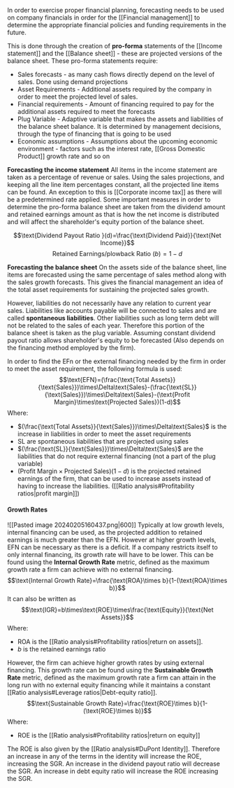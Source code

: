 In order to exercise proper financial planning, forecasting needs to be used on company financials in order for the [[Financial management]] to determine the appropriate financial policies and funding requirements in the future. 

This is done through the creation of **pro-forma** statements of the [[Income statement]] and the [[Balance sheet]] - these are projected versions of the balance sheet. These pro-forma statements require:
- Sales forecasts - as many cash flows directly depend on the level of sales. Done using demand projections
- Asset Requirements - Additional assets required by the company in order to meet the projected level of sales. 
- Financial requirements - Amount of financing required to pay for the additional assets required to meet the forecasts
- Plug Variable - Adaptive variable that makes the assets and liabilities of the balance sheet balance. It is determined by management decisions, through the type of financing that is going to be used
- Economic assumptions - Assumptions about the upcoming economic environment - factors such as the interest rate, [[Gross Domestic Product]] growth rate and so on

**Forecasting the income statement**
All items in the income statement are taken as a percentage of revenue or sales. Using the sales projections, and keeping all the line item percentages constant, all the projected line items can be found. An exception to this is [[Corporate income tax]] as there will be a predetermined rate applied. Some important measures in order to determine the pro-forma balance sheet are taken from the dividend amount and retained earnings amount as that is how the net income is distributed and will affect the shareholder's equity portion of the balance sheet. 

$$\text{Dividend Payout Ratio }(d)=\frac{\text{Dividend Paid}}{\text{Net Income}}$$$$\text{Retained Earnings/plowback Ratio }(b)=1-d$$

**Forecasting the balance sheet**
On the assets side of the balance sheet, line items are forecasted using the same percentage of sales method along with the sales growth forecasts. This gives the financial management an idea of the total asset requirements for sustaining the projected sales growth. 

However, liabilities do not necessarily have any relation to current year sales. Liabilities like accounts payable will be connected to sales and are called **spontaneous liabilities**. Other liabilities such as long term debt will not be related to the sales of each year. Therefore this portion of the balance sheet is taken as the plug variable. Assuming constant dividend payout ratio allows shareholder's equity to be forecasted (Also depends on the financing method employed by the firm).

In order to find the EFn or the external financing needed by the firm in order to meet the asset requirement, the following formula is used:
$$\text{EFN}=(\frac{\text{Total Assets}}{\text{Sales}})\times\Delta\text{Sales}-(\frac{\text{SL}}{\text{Sales}})\times\Delta\text{Sales}-(\text{Profit Margin}\times\text{Projected Sales})(1-d)$$Where:
- $(\frac{\text{Total Assets}}{\text{Sales}})\times\Delta\text{Sales}$ is the increase in liabilities in order to meet the asset requirements
- $\text{SL}$ are spontaneous liabilities that are projected using sales
- $(\frac{\text{SL}}{\text{Sales}})\times\Delta\text{Sales}$ are the liabilities that do not require external financing (not a part of the plug variable)
- $(\text{Profit Margin}\times\text{Projected Sales})(1-d)$ is the projected retained earnings of the firm, that can be used to increase assets instead of having to increase the liabilities. ([[Ratio analysis#Profitability ratios|profit margin]])

#### Growth Rates
![[Pasted image 20240205160437.png|600]]
Typically at low growth levels, internal financing can be used, as the projected addition to retained earnings is much greater than the EFN. However at higher growth levels, EFN can be necessary as there is a deficit. If a company restricts itself to only internal financing, its growth rate will have to be lower. This can be found using the **Internal Growth Rate** metric, defined as the maximum growth rate a firm can achieve with no external financing. $$\text{Internal Growth Rate}=\frac{\text{ROA}\times b}{1-(\text{ROA}\times b)}$$It can also be written as $$\text{IGR}=b\times\text{ROE}\times\frac{\text{Equity}}{\text{Net Assets}}$$
Where:
- ROA is the [[Ratio analysis#Profitability ratios|return on assets]]. 
- $b$ is the retained earnings ratio

However, the firm can achieve higher growth rates by using external financing. This growth rate can be found using the **Sustainable Growth Rate** metric, defined as the maximum growth rate a firm can attain in the long run with no external equity financing while it maintains a constant [[Ratio analysis#Leverage ratios|Debt-equity ratio]].$$\text{Sustainable  Growth Rate}=\frac{\text{ROE}\times b}{1-(\text{ROE}\times b)}$$Where:
- ROE is the [[Ratio analysis#Profitability ratios|return on equity]]

The ROE is also given by the [[Ratio analysis#DuPont Identity]]. Therefore an increase in any of the terms in the identity will increase the ROE, increasing the SGR. An increase in the dividend payout ratio will decrease the SGR. An increase in debt equity ratio will increase the ROE increasing the SGR. 
 

